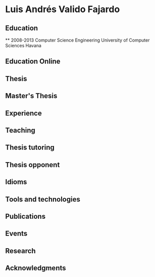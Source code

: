 # Luis Andrés Valido Fajardo 


## Education
** 2008-2013 Computer Science Engineering University of Computer Sciences Havana

## Education Online

## Thesis

## Master's Thesis

## Experience

## Teaching

## Thesis tutoring

## Thesis opponent

## Idioms

## Tools and technologies

## Publications

## Events

## Research

## Acknowledgments


